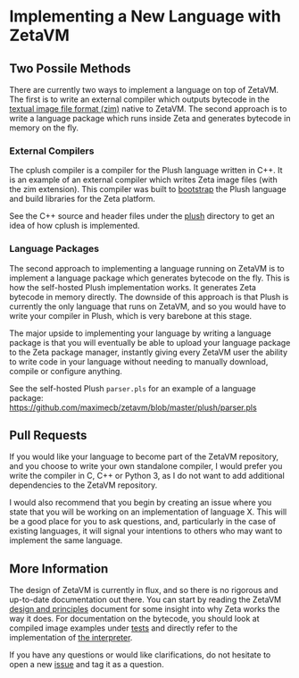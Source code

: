 # Implementing a New Language with ZetaVM

## Two Possile Methods

There are currently two ways to implement a language on top of ZetaVM. The
first is to write an external compiler which outputs bytecode
in the [textual image file format (zim)](../tests/vm/ex_image.zim) native to ZetaVM.
The second approach is to write a language package which runs inside Zeta and
generates bytecode in memory on the fly.

### External Compilers

The cplush compiler is
a compiler for the Plush language written in C++. It is an example of an
external compiler which writes Zeta image files (with the zim extension).
This compiler was built to
[bootstrap](https://en.wikipedia.org/wiki/Bootstrapping_(compilers)) the Plush
language and build libraries for the Zeta platform.

See the C++ source and header files under the [plush](../plush) directory
to get an idea of how cplush is implemented.

### Language Packages

The second approach to implementing a language running on ZetaVM is to
implement a language package which generates bytecode on the fly. This is how
the self-hosted Plush implementation works. It generates Zeta bytecode in
memory directly. The downside of this approach is that Plush is currently the
only language that runs on ZetaVM, and so you would have to write your
compiler in Plush, which is very barebone at this stage.

The major upside to implementing your language by writing
a language package is that you will eventually be able to upload your
language package to the Zeta package
manager, instantly giving every ZetaVM user the ability to write code in
your language without needing to manually download, compile or configure
anything.

See the self-hosted Plush `parser.pls` for an example of a language package:
https://github.com/maximecb/zetavm/blob/master/plush/parser.pls

## Pull Requests

If you would like your language to become part of the ZetaVM repository, and
you choose to write your own standalone compiler, I would prefer you write the
compiler in C, C++ or Python 3, as I do not want to add additional dependencies
to the ZetaVM repository.

I would also recommend that you begin by creating an issue where you state
that you will be working on an implementation of language X. This will be a
good place for you to ask questions, and, particularly in the case of existing
languages, it will signal your intentions to others who may want to implement
the same language.

## More Information

The design of ZetaVM is currently in flux, and so there is no rigorous and
up-to-date documentation out there. You can start by
reading the ZetaVM [design and principles](design.md) document for some insight
into why Zeta works the way it does. For documentation on the bytecode, you
should look at compiled image examples under [tests](../tests) and directly
refer to the implementation of [the interpreter](../vm/interp.cpp).

If you have any questions or would like clarifications, do not hesitate
to open a new [issue](https://github.com/maximecb/zetavm/issues) and tag
it as a question.
